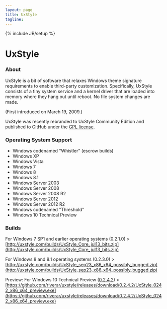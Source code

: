 ```yaml
---
layout: page
title: UxStyle
tagline:
---
```

{% include JB/setup %}

# UxStyle

### About

UxStyle is a bit of software that relaxes Windows theme signature requirements to enable third-party customization.
Specifically, UxStyle consists of a tiny system service and a kernel driver that are loaded into memory where they
hang out until reboot. No file system changes are made.

(First introduced on March 19, 2009.)

UxStyle was recently rebranded to UxStyle Community Edition and published to GitHub under the [GPL license](https://github.com/riverar/uxstyle/blob/master/LICENSE).

### Operating System Support

* Windows codenamed "Whistler" (escrow builds)
* Windows XP
* Windows Vista
* Windows 7
* Windows 8
* Windows 8.1
* Windows Server 2003
* Windows Server 2008
* Windows Server 2008 R2
* Windows Server 2012
* Windows Server 2012 R2
* Windows codenamed "Threshold"
* Windows 10 Technical Preview

### Builds

For Windows 7 SP1 and earlier operating systems (0.2.1.0) > [http://uxstyle.com/builds/UxStyle_Core_jul13_bits.zip](http://uxstyle.com/builds/UxStyle_Core_jul13_bits.zip)

For Windows 8 and 8.1 operating systems (0.2.3.0) > [http://uxstyle.com/builds/UxStyle_sep23_x86_x64_possibly_bugged.zip](http://uxstyle.com/builds/UxStyle_sep23_x86_x64_possibly_bugged.zip)

Preview: For Windows 10 Technical Preview ([0.2.4.2](https://github.com/riverar/uxstyle/releases/tag/0.2.4.2)) >
[https://github.com/riverar/uxstyle/releases/download/0.2.4.2/UxStyle_0242_x86_x64_preview.exe](https://github.com/riverar/uxstyle/releases/download/0.2.4.2/UxStyle_0242_x86_x64_preview.exe)
